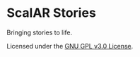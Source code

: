 ScalAR Stories
==============
Bringing stories to life.

Licensed under the [GNU GPL v3.0 License](LICENSE).
